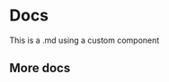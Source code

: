 <script setup>
import Coding from '../components/Coding.vue'
</script>

# Docs

This is a .md using a custom component

<Coding />

## More docs